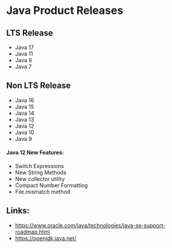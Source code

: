 # Java  Product Releases

## LTS Release
- Java 17
- Java 11
- Java 8
- Java 7

## Non LTS Release
- Java 16
- Java 15
- Java 14
- Java 13
- Java 12
- Java 10
- Java 9

#### Java 12 New Features: 
- Switch Expressions
- New String Methods 
- New collector utility
- Compact Number Formatting
- File.mismatch method




## Links:
- https://www.oracle.com/java/technologies/java-se-support-roadmap.html
- https://openjdk.java.net/
